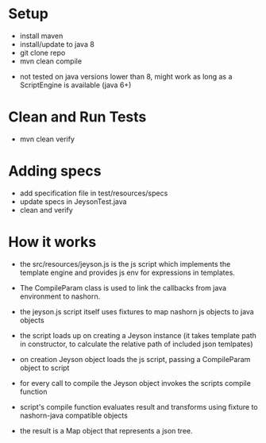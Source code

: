 # Setup
- install maven
- install/update to java 8
- git clone repo
- mvn clean compile

* not tested on java versions lower than 8, might work as long as a ScriptEngine is available (java 6+)

# Clean and Run Tests
- mvn clean verify

# Adding specs 
- add specification file in test/resources/specs
- update specs in JeysonTest.java
- clean and verify

# How it works
- the src/resources/jeyson.js is the js script which implements the template engine and provides js env for expressions in templates.
- The CompileParam class is used to link the callbacks from java environment to nashorn.
- the jeyson.js script itself uses fixtures to map nashorn js objects to java objects

- the script loads up on creating a Jeyson instance (it takes template path in constructor, to calculate the relative path of included json temlpates)
- on creation Jeyson object loads the js script, passing a CompileParam object to script
- for every call to compile the Jeyson object invokes the scripts compile function
- script's compile function evaluates result and transforms using fixture to nashorn-java compatible objects
- the result is a Map object that represents a json tree.
